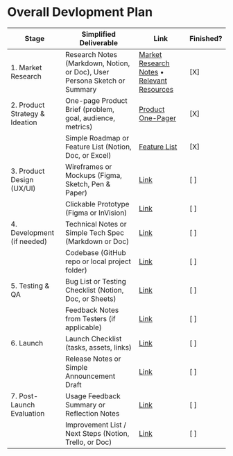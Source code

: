 # Overall Devlopment Plan

| Stage                          | Simplified Deliverable                                   | Link                        | Finished?   |
|--------------------------------|----------------------------------------------------------|-----------------------------|-------------|
| 1. Market Research             | Research Notes (Markdown, Notion, or Doc), User Persona Sketch or Summary                | [Market Research Notes](01-market-research/Market-Research-Notes.md) • [Relevant Resources](01-market-research/Relevant-Resources.md)                   | [X]         |
| 2. Product Strategy & Ideation | One-page Product Brief (problem, goal, audience, metrics)| [Product One-Pager](02-product-strategy-ideation/Product-One-Pager.md)                   | [X]         |
|                                | Simple Roadmap or Feature List (Notion, Doc, or Excel)   | [Feature List](02-product-strategy-ideation/Dev-Map-Feature-List.md)                   | [X]         |
| 3. Product Design (UX/UI)      | Wireframes or Mockups (Figma, Sketch, Pen & Paper)       | [Link](#)                   | [ ]         |
|                                | Clickable Prototype (Figma or InVision)                  | [Link](#)                   | [ ]         |
| 4. Development (if needed)     | Technical Notes or Simple Tech Spec (Markdown or Doc)    | [Link](#)                   | [ ]         |
|                                | Codebase (GitHub repo or local project folder)           | [Link](#)                   | [ ]         |
| 5. Testing & QA                | Bug List or Testing Checklist (Notion, Doc, or Sheets)   | [Link](#)                   | [ ]         |
|                                | Feedback Notes from Testers (if applicable)              | [Link](#)                   | [ ]         |
| 6. Launch                      | Launch Checklist (tasks, assets, links)                  | [Link](#)                   | [ ]         |
|                                | Release Notes or Simple Announcement Draft               | [Link](#)                   | [ ]         |
| 7. Post-Launch Evaluation      | Usage Feedback Summary or Reflection Notes               | [Link](#)                   | [ ]         |
|                                | Improvement List / Next Steps (Notion, Trello, or Doc)   | [Link](#)                   | [ ]         |